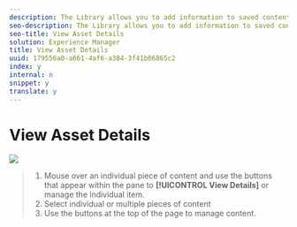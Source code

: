 ```yaml
---
description: The Library allows you to add information to saved content so you can organize your assets based on your brand strategy.
seo-description: The Library allows you to add information to saved content so you can organize your assets based on your brand strategy.
seo-title: View Asset Details
solution: Experience Manager
title: View Asset Details
uuid: 179556a0-a661-4af6-a384-3f41b06865c2
index: y
internal: n
snippet: y
translate: y
---
```


# View Asset Details

 ![](assets/LibraryMultiSelect-1024x560.png)
>1. Mouse over an individual piece of content and use the buttons that appear within the pane to **[!UICONTROL  View Details]** or manage the individual item.
>1. Select individual or multiple pieces of content
>1. Use the buttons at the top of the page to manage content.
